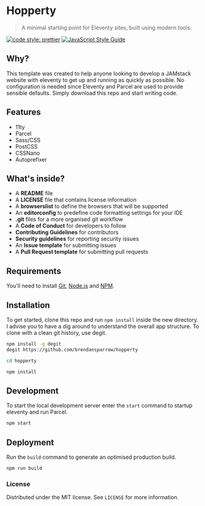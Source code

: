 # Hopperty

> A minimal starting point for Eleventy sites, built using modern tools.

[![code style: prettier](https://img.shields.io/badge/code_style-prettier-ff69b4.svg?style=flat-square)](https://github.com/prettier/prettier)
[![JavaScript Style Guide](https://img.shields.io/badge/code_style-standard-brightgreen.svg)](https://standardjs.com)

## Why?

This template was created to help anyone looking to develop a JAMstack website with eleventy to get up and running as quickly as possible. No configuration is needed since Eleventy and Parcel are used to provide sensible defaults. Simply download this repo and start writing code.

## Features

- 11ty
- Parcel
- Sass/CSS
- PostCSS
- CSSNano
- Autoprefixer

## What's inside?

- A **README** file
- A **LICENSE** file that contains license information
- A **browserslist** to define the browsers that will be supported
- An **editorconfig** to predefine code formatting settings for your IDE
- **.git** files for a more organised git workflow
- A **Code of Conduct** for developers to follow
- **Contributing Guidelines** for contributors
- **Security guidelines** for reporting security issues
- An **Issue template** for submitting issues
- A **Pull Request template** for submitting pull requests

## Requirements

You'll need to install [Git](https://git-scm.com/), [Node.js](https://nodejs.org/) and [NPM](https://docs.npmjs.com/downloading-and-installing-node-js-and-npm).


## Installation

To get started, clone this repo and run `npm install` inside the new directory. I advise you to have a dig around to understand the overall app structure. To clone with a clean git history, use degit.

```sh
npm install -g degit
degit https://github.com/brendansparrow/hopperty

cd hopperty

npm install
```

## Development

To start the local development server enter the `start` command to startup eleventy and run Parcel.

```sh
npm start
```

## Deployment

Run the `build` command to generate an optimised production build.

```sh
npm run build
```

### License

Distributed under the MIT license. See ``LICENSE`` for more information.
